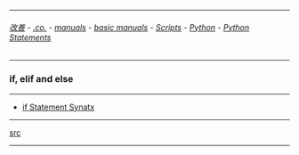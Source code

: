 
---

###### [改善](https://github.com/ttltrk/0C/blob/master/README.MD) - [.co.](https://github.com/ttltrk/PRG/blob/master/CODING.MD) - [manuals](https://github.com/ttltrk/PRG/blob/master/MAN.MD) - [basic manuals](https://github.com/ttltrk/PRG/blob/master/MANUALS.MD) - [Scripts](https://github.com/ttltrk/PRG/blob/master/PY/DOC/SC/SC.MD) - [Python](https://github.com/ttltrk/PRG/blob/master/PY/DOC/OPYM/OPYM.MD) - [Python Statements](https://github.com/ttltrk/PRG/blob/master/PY/DOC/OPYM/03_PY_ST/PY_ST.MD)

---

### if, elif and else

---

* [if Statement Synatx](https://github.com/ttltrk/PRG/blob/master/PY/DOC/OPYM/03_PY_ST/IF/01/IF.MD)

---

[src](https://www.programiz.com/python-programming/if-elif-else)

---
